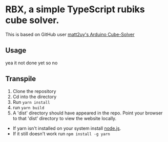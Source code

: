 # RBX, a simple TypeScript rubiks cube solver.
This is based on GitHub user [matt2uy's Arduino Cube-Solver](https://github.com/matt2uy/Cube-Solver)
## Usage
yea it not done yet so no

## Transpile
1. Clone the repository
2. Cd into the directory
3. Run `yarn install`
4. run `yarn build`
5. A 'dist' directory should have appeared in the repo. Point your browser to that 'dist' directory to view the website locally.
- If yarn isn't installed on your system install [node.js](https://nodejs.org/).
- If it still doesn't work run `npm install -g yarn`

